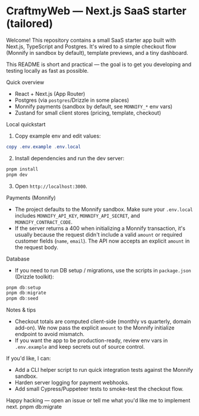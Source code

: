 # CraftmyWeb — Next.js SaaS starter (tailored)

Welcome! This repository contains a small SaaS starter app built with Next.js, TypeScript and Postgres. It's wired to a simple checkout flow (Monnify in sandbox by default), template previews, and a tiny dashboard.

This README is short and practical — the goal is to get you developing and testing locally as fast as possible.

Quick overview
- React + Next.js (App Router)
- Postgres (via `postgres`/Drizzle in some places)
- Monnify payments (sandbox by default, see `MONNIFY_*` env vars)
- Zustand for small client stores (pricing, template, checkout)

Local quickstart
1. Copy example env and edit values:

```powershell
copy .env.example .env.local
```

2. Install dependencies and run the dev server:

```powershell
pnpm install
pnpm dev
```

3. Open `http://localhost:3000`.

Payments (Monnify)
- The project defaults to the Monnify sandbox. Make sure your `.env.local` includes `MONNIFY_API_KEY`, `MONNIFY_API_SECRET`, and `MONNIFY_CONTRACT_CODE`.
- If the server returns a 400 when initializing a Monnify transaction, it's usually because the request didn't include a valid `amount` or required customer fields (`name`, `email`). The API now accepts an explicit `amount` in the request body.

Database
- If you need to run DB setup / migrations, use the scripts in `package.json` (Drizzle toolkit):

```powershell
pnpm db:setup
pnpm db:migrate
pnpm db:seed
```

Notes & tips
- Checkout totals are computed client-side (monthly vs quarterly, domain add-on). We now pass the explicit `amount` to the Monnify initialize endpoint to avoid mismatch.
- If you want the app to be production-ready, review env vars in `.env.example` and keep secrets out of source control.

If you'd like, I can:
- Add a CLI helper script to run quick integration tests against the Monnify sandbox.
- Harden server logging for payment webhooks.
- Add small Cypress/Puppeteer tests to smoke-test the checkout flow.

Happy hacking — open an issue or tell me what you'd like me to implement next.
pnpm db:migrate
